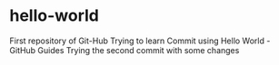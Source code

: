 # hello-world
First repository of Git-Hub
Trying to learn Commit using Hello World -GitHub Guides
Trying the second commit with some changes
